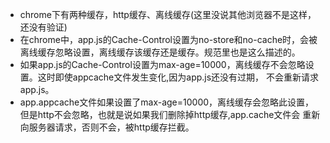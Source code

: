 * chrome下有两种缓存，http缓存、离线缓存(这里没说其他浏览器不是这样，还没有验证)
* 在chrome中，app.js的Cache-Control设置为no-store和no-cache时，会被离线缓存忽略设置，离线缓存该缓存还是缓存。规范里也是这么描述的。
* 如果app.js的Cache-Control设置为max-age=10000，离线缓存不会忽略设置。这时即使appcache文件发生变化,因为app.js还没有过期，
  不会重新请求app.js。
* app.appcache文件如果设置了max-age=10000，离线缓存会忽略此设置，但是http不会忽略，也就是说如果我们删除掉http缓存,app.cache文件会
重新向服务器请求，否则不会，被http缓存拦截。
